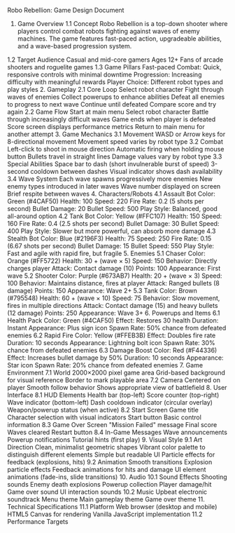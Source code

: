 Robo Rebellion: Game Design Document
1. Game Overview
1.1 Concept
Robo Rebellion is a top-down shooter where players control combat robots fighting against waves of enemy machines. The game features fast-paced action, upgradeable abilities, and a wave-based progression system.

1.2 Target Audience
Casual and mid-core gamers
Ages 12+
Fans of arcade shooters and roguelite games
1.3 Game Pillars
Fast-paced Combat: Quick, responsive controls with minimal downtime
Progression: Increasing difficulty with meaningful rewards
Player Choice: Different robot types and play styles
2. Gameplay
2.1 Core Loop
Select robot character
Fight through waves of enemies
Collect powerups to enhance abilities
Defeat all enemies to progress to next wave
Continue until defeated
Compare score and try again
2.2 Game Flow
Start at main menu
Select robot character
Battle through increasingly difficult waves
Game ends when player is defeated
Score screen displays performance metrics
Return to main menu for another attempt
3. Game Mechanics
3.1 Movement
WASD or Arrow keys for 8-directional movement
Movement speed varies by robot type
3.2 Combat
Left-click to shoot in mouse direction
Automatic firing when holding mouse button
Bullets travel in straight lines
Damage values vary by robot type
3.3 Special Abilities
Space bar to dash (short invulnerable burst of speed)
3-second cooldown between dashes
Visual indicator shows dash availability
3.4 Wave System
Each wave spawns progressively more enemies
New enemy types introduced in later waves
Wave number displayed on screen
Brief respite between waves
4. Characters/Robots
4.1 Assault Bot
Color: Green (#4CAF50)
Health: 100
Speed: 220
Fire Rate: 0.2 (5 shots per second)
Bullet Damage: 20
Bullet Speed: 500
Play Style: Balanced, good all-around option
4.2 Tank Bot
Color: Yellow (#FFC107)
Health: 150
Speed: 160
Fire Rate: 0.4 (2.5 shots per second)
Bullet Damage: 30
Bullet Speed: 400
Play Style: Slower but more powerful, can absorb more damage
4.3 Stealth Bot
Color: Blue (#2196F3)
Health: 75
Speed: 250
Fire Rate: 0.15 (6.67 shots per second)
Bullet Damage: 15
Bullet Speed: 550
Play Style: Fast and agile with rapid fire, but fragile
5. Enemies
5.1 Chaser
Color: Orange (#FF5722)
Health: 30 + (wave × 5)
Speed: 150
Behavior: Directly charges player
Attack: Contact damage (10)
Points: 100
Appearance: First wave
5.2 Shooter
Color: Purple (#673AB7)
Health: 20 + (wave × 3)
Speed: 100
Behavior: Maintains distance, fires at player
Attack: Ranged bullets (8 damage)
Points: 150
Appearance: Wave 2+
5.3 Tank
Color: Brown (#795548)
Health: 60 + (wave × 10)
Speed: 75
Behavior: Slow movement, fires in multiple directions
Attack: Contact damage (15) and heavy bullets (12 damage)
Points: 250
Appearance: Wave 3+
6. Powerups and Items
6.1 Health Pack
Color: Green (#4CAF50)
Effect: Restores 30 health
Duration: Instant
Appearance: Plus sign icon
Spawn Rate: 50% chance from defeated enemies
6.2 Rapid Fire
Color: Yellow (#FFEB3B)
Effect: Doubles fire rate
Duration: 10 seconds
Appearance: Lightning bolt icon
Spawn Rate: 30% chance from defeated enemies
6.3 Damage Boost
Color: Red (#F44336)
Effect: Increases bullet damage by 50%
Duration: 10 seconds
Appearance: Star icon
Spawn Rate: 20% chance from defeated enemies
7. Game Environment
7.1 World
2000×2000 pixel game area
Grid-based background for visual reference
Border to mark playable area
7.2 Camera
Centered on player
Smooth follow behavior
Shows appropriate view of battlefield
8. User Interface
8.1 HUD Elements
Health bar (top-left)
Score counter (top-right)
Wave indicator (bottom-left)
Dash cooldown indicator (circular overlay)
Weapon/powerup status (when active)
8.2 Start Screen
Game title
Character selection with visual indicators
Start button
Basic control information
8.3 Game Over Screen
"Mission Failed" message
Final score
Waves cleared
Restart button
8.4 In-Game Messages
Wave announcements
Powerup notifications
Tutorial hints (first play)
9. Visual Style
9.1 Art Direction
Clean, minimalist geometric shapes
Vibrant color palette to distinguish different elements
Simple but readable UI
Particle effects for feedback (explosions, hits)
9.2 Animation
Smooth transitions
Explosion particle effects
Feedback animations for hits and damage
UI element animations (fade-ins, slide transitions)
10. Audio
10.1 Sound Effects
Shooting sounds
Enemy death explosions
Powerup collection
Player damage/hit
Game over sound
UI interaction sounds
10.2 Music
Upbeat electronic soundtrack
Menu theme
Main gameplay theme
Game over theme
11. Technical Specifications
11.1 Platform
Web browser (desktop and mobile)
HTML5 Canvas for rendering
Vanilla JavaScript implementation
11.2 Performance Targets
